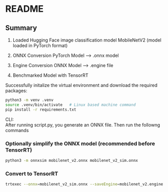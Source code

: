 # README #

## Summary ##

1. Loaded Hugging Face image classification model
	MobileNetV2 (model loaded in PyTorch format) 
	
2. ONNX Conversion 
	PyTorch Model --> .onnx model 

3. Engine Conversion
	ONNX Model --> .engine file
	
4. Benchmarked Model with TensorRT


Successfully initalize the virtual environment and download the required packages:
```bash
python3 -m venv .venv
source .venv/bin/activate 	# Linux based machine command
pip install -r requirements.txt
```

CLI:  
After running script.py, you generate an ONNX file. Then run the followng commands

### Optionally simplify the ONNX model (recommended before TensorRT) ### 
```bash
python3 -m onnxsim mobilenet_v2.onnx mobilenet_v2_sim.onnx
```

### Convert to TensorRT ###   
```bash
trtexec --onnx=mobilenet_v2_sim.onnx --saveEngine=mobilenet_v2.engine
```
